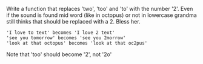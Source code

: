 Write a function that replaces 'two', 'too' and 'to' with the number '2'. Even if the sound is found mid word (like in octopus) or not in lowercase grandma still thinks that should be replaced with a 2. Bless her.

```text
'I love to text' becomes 'I love 2 text'
'see you tomorrow' becomes 'see you 2morrow'
'look at that octopus' becomes 'look at that oc2pus'
```

Note that 'too' should become '2', not '2o'

